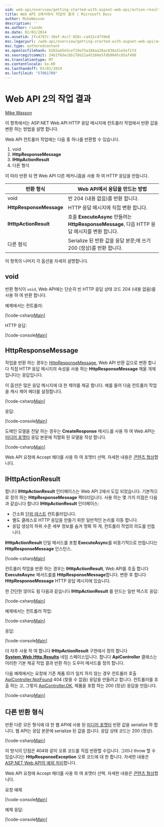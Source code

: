 ```yaml
---
uid: web-api/overview/getting-started-with-aspnet-web-api/action-results
title: Web API 2에서에서 작업의 결과 | Microsoft Docs
author: MikeWasson
description: ''
ms.author: riande
ms.date: 02/03/2014
ms.assetid: 2fc4797c-38ef-4cc7-926c-ca431c4739e8
msc.legacyurl: /web-api/overview/getting-started-with-aspnet-web-api/action-results
msc.type: authoredcontent
ms.openlocfilehash: b2b5ae5e5cef19e75a184aa28ac838a31e5ef1fd
ms.sourcegitcommit: 24b1f6decbb17bb22a45166e5fdb0845c65af498
ms.translationtype: MT
ms.contentlocale: ko-KR
ms.lasthandoff: 03/01/2019
ms.locfileid: "57061780"
---
```

<a name="action-results-in-web-api-2"></a>Web API 2의 작업 결과
====================
[Mike Wasson](https://github.com/MikeWasson)

이 항목에서는 ASP.NET Web API HTTP 응답 메시지에 컨트롤러 작업에서 반환 값을 변환 하는 방법을 설명 합니다.

Web API 컨트롤러 작업에는 다음 중 하나를 반환할 수 있습니다.

1. void
2. **HttpResponseMessage**
3. **IHttpActionResult**
4. 다른 형식

이 따라 반환 되 면 Web API 다른 메커니즘을 사용 하 여 HTTP 응답을 만듭니다.

| 반환 형식 | Web API에서 응답을 만드는 방법 |
| --- | --- |
| void | 빈 204 (내용 없음)를 반환 합니다. |
| **HttpResponseMessage** | HTTP 응답 메시지에 직접 변환 합니다. |
| **IHttpActionResult** | 호출 **ExecuteAsync** 만들려는 **HttpResponseMessage**, 다음 HTTP 응답 메시지를 변환 합니다. |
| 다른 형식 | Serialize 된 반환 값을 응답 본문;에 쓰기 200 (정상)를 반환 합니다. |

이 항목의 나머지 각 옵션을 자세히 설명합니다.

## <a name="void"></a>void

반환 형식이 `void`, Web API에는 단순히 빈 HTTP 응답 상태 코드 204 (내용 없음)를 사용 하 여 반환 합니다.

예제에서는 컨트롤러:

[!code-csharp[Main](action-results/samples/sample1.cs)]

HTTP 응답:

[!code-console[Main](action-results/samples/sample2.cmd)]

## <a name="httpresponsemessage"></a>HttpResponseMessage

작업을 반환 하는 경우는 [HttpResponseMessage](https://msdn.microsoft.com/library/system.net.http.httpresponsemessage.aspx), Web API 반환 값으로 변환 합니다 직접 HTTP 응답 메시지의 속성을 사용 하는 **HttpResponseMessage** 채울 개체입니다는 응답입니다.

이 옵션은 많은 응답 메시지에 대 한 제어를 제공 합니다. 예를 들어 다음 컨트롤러 작업을 캐시 제어 헤더를 설정합니다.

[!code-csharp[Main](action-results/samples/sample3.cs)]

응답:

[!code-console[Main](action-results/samples/sample4.cmd?highlight=2)]

도메인 모델을 전달 하는 경우는 **CreateResponse** 메서드를 사용 하 여 Web API는 [미디어 포맷터](../formats-and-model-binding/media-formatters.md) 응답 본문에 직렬화 된 모델을 작성 합니다.

[!code-csharp[Main](action-results/samples/sample5.cs)]

Web API 요청에 Accept 헤더를 사용 하 여 포맷터 선택. 자세한 내용은 [콘텐츠 협상](../formats-and-model-binding/content-negotiation.md)합니다.

## <a name="ihttpactionresult"></a>IHttpActionResult

합니다 **IHttpActionResult** 인터페이스는 Web API 2에서 도입 되었습니다. 기본적으로 정의 하는 **HttpResponseMessage** 팩터리입니다. 사용 하는 몇 가지 이점은 다음과 같습니다 합니다 **IHttpActionResult** 인터페이스:

- 간소화 [단위 테스트](../testing-and-debugging/unit-testing-controllers-in-web-api.md) 컨트롤러입니다.
- 별도 클래스로 HTTP 응답을 만들기 위한 일반적인 논리를 이동 합니다.
- 응답 생성의 하위 수준 세부 정보를 숨겨 명확 하 게, 컨트롤러 작업의 의도를 만듭니다.

**IHttpActionResult** 단일 메서드를 포함 **ExecuteAsync**를 비동기적으로 만듭니다는 **HttpResponseMessage** 인스턴스.

[!code-csharp[Main](action-results/samples/sample6.cs)]

컨트롤러 작업을 반환 하는 경우는 **IHttpActionResult**, Web API를 호출 합니다 **ExecuteAsync** 메서드를를 **HttpResponseMessage**합니다. 변환 후 합니다 **HttpResponseMessage** HTTP 응답 메시지에 있습니다.

한 간단한 않아도 됨 다음과 같습니다 **IHttpActionResult** 를 만드는 일반 텍스트 응답:

[!code-csharp[Main](action-results/samples/sample7.cs)]

예제에서는 컨트롤러 작업:

[!code-csharp[Main](action-results/samples/sample8.cs)]

응답:

[!code-console[Main](action-results/samples/sample9.cmd)]

더 자주 사용 하 여 합니다 **IHttpActionResult** 구현에서 정의 합니다 **[System.Web.Http.Results](https://msdn.microsoft.com/library/system.web.http.results.aspx)** 네임 스페이스입니다. 합니다 **ApiController** 클래스는 이러한 기본 제공 작업 결과 반환 하는 도우미 메서드를 정의 합니다.

다음 예제에서는 요청에 기존 제품 ID가 일치 하지 않는 경우 컨트롤러 호출 [ApiController.NotFound](https://msdn.microsoft.com/library/system.web.http.apicontroller.notfound.aspx) 404 (찾을 수 없음) 응답을 만들려고 합니다. 컨트롤러를 호출 하는 고, 그렇지 [ApiController.OK](https://msdn.microsoft.com/library/dn314591.aspx), 제품을 포함 하는 200 (정상) 응답을 만듭니다.

[!code-csharp[Main](action-results/samples/sample10.cs)]

## <a name="other-return-types"></a>다른 반환 형식

반환 다른 모든 형식에 대 한 웹 API에 사용 된 [미디어 포맷터](../formats-and-model-binding/media-formatters.md) 반환 값을 serialize 하 합니다. 웹 API는 응답 본문에 serialize 된 값을 씁니다. 응답 상태 코드는 200 (정상).

[!code-csharp[Main](action-results/samples/sample11.cs)]

이 방식의 단점은 404와 같이 오류 코드를 직접 반환할 수입니다. 그러나 throw 할 수 있습니다는 **HttpResponseException** 오류 코드에 대 한 합니다. 자세한 내용은 [ASP.NET Web API의 예외 처리](../error-handling/exception-handling.md)합니다.

Web API 요청에 Accept 헤더를 사용 하 여 포맷터 선택. 자세한 내용은 [콘텐츠 협상](../formats-and-model-binding/content-negotiation.md)합니다.

요청 예제

[!code-console[Main](action-results/samples/sample12.cmd)]

예제 응답:

[!code-console[Main](action-results/samples/sample13.cmd)]
